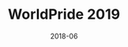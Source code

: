 ---
title: WorldPride 2019
url: https://2019-worldpride-stonewall50.nycpride.org/
date: 2018-06
company: Canvas United
video: worldpride.mp4
image: worldpride.png
tech: Gatsby + Contentful + Netlify
---